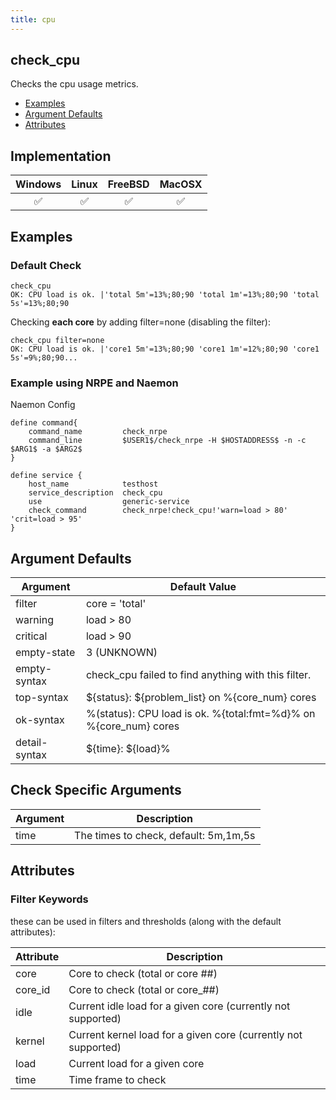 ```yaml
---
title: cpu
---
```


## check_cpu

Checks the cpu usage metrics.

- [Examples](#examples)
- [Argument Defaults](#argument-defaults)
- [Attributes](#attributes)

## Implementation

| Windows            | Linux              | FreeBSD            | MacOSX             |
|:------------------:|:------------------:|:------------------:|:------------------:|
| :white_check_mark: | :white_check_mark: | :white_check_mark: | :white_check_mark: |

## Examples

### Default Check

    check_cpu
    OK: CPU load is ok. |'total 5m'=13%;80;90 'total 1m'=13%;80;90 'total 5s'=13%;80;90

Checking **each core** by adding filter=none (disabling the filter):

    check_cpu filter=none
    OK: CPU load is ok. |'core1 5m'=13%;80;90 'core1 1m'=12%;80;90 'core1 5s'=9%;80;90...

### Example using NRPE and Naemon

Naemon Config

    define command{
        command_name         check_nrpe
        command_line         $USER1$/check_nrpe -H $HOSTADDRESS$ -n -c $ARG1$ -a $ARG2$
    }

    define service {
        host_name            testhost
        service_description  check_cpu
        use                  generic-service
        check_command        check_nrpe!check_cpu!'warn=load > 80' 'crit=load > 95'
    }

## Argument Defaults

| Argument      | Default Value                                                    |
| ------------- | ---------------------------------------------------------------- |
| filter        | core = 'total'                                                   |
| warning       | load > 80                                                        |
| critical      | load > 90                                                        |
| empty-state   | 3 (UNKNOWN)                                                      |
| empty-syntax  | check_cpu failed to find anything with this filter.              |
| top-syntax    | \${status}: \${problem_list} on %{core_num} cores                |
| ok-syntax     | %(status): CPU load is ok. %{total:fmt=%d}% on %{core_num} cores |
| detail-syntax | \${time}: \${load}%                                              |

## Check Specific Arguments

| Argument | Description                           |
| -------- | ------------------------------------- |
| time     | The times to check, default: 5m,1m,5s |

## Attributes

### Filter Keywords

these can be used in filters and thresholds (along with the default attributes):

| Attribute | Description                                                    |
| --------- | -------------------------------------------------------------- |
| core      | Core to check (total or core ##)                               |
| core_id   | Core to check (total or core_##)                               |
| idle      | Current idle load for a given core (currently not supported)   |
| kernel    | Current kernel load for a given core (currently not supported) |
| load      | Current load for a given core                                  |
| time      | Time frame to check                                            |
